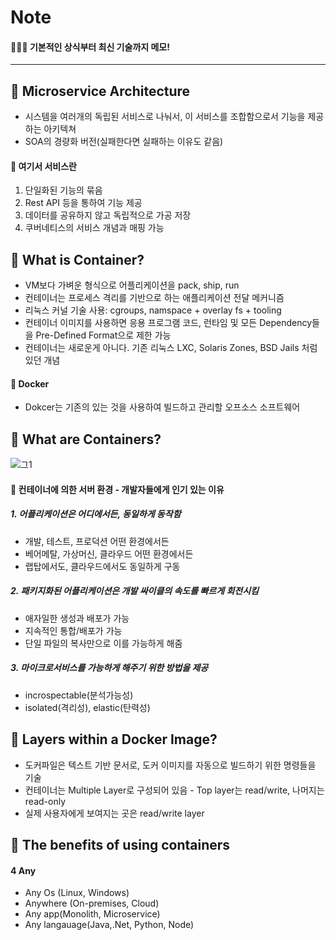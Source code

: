 # Note 

 #### 📝👦💡 기본적인 상식부터 최신 기술까지 메모!

---------------------------


## 📖  Microservice Architecture

- 시스템을 여러개의 독립된 서비스로 나눠서, 이 서비스를 조합함으로서 기능을 제공하는 아키텍쳐
- SOA의 경량화 버전(실패한다면 실패하는 이유도 같음)

#### 📌 여기서 서비스란

1) 단일화된 기능의 묶음 
2) Rest API 등을 통하여 기능 제공
3) 데이터를 공유하지 않고 독립적으로 가공 저장
4) 쿠버네티스의 서비스 개념과 매핑 가능


## 📖  What is Container?

- VM보다 가벼운 형식으로 어플리케이션을 pack, ship, run
- 컨테이너는 프로세스 격리를 기반으로 하는 애플리케이션 전달 메커니즘
- 리눅스 커널 기술 사용: cgroups, namspace + overlay fs + tooling
- 컨테이너 이미지를 사용하면 응용 프로그램 코드, 런타임 및 모든 Dependency들을 Pre-Defined Format으로 제한 가능
- 컨테이너는 새로운게 아니다. 기존 리눅스 LXC, Solaris Zones, BSD Jails 처럼 있던 개념

#### 📌 Docker
- Dokcer는 기존의 있는 것을 사용하여 빌드하고 관리할 오프소스 소프트웨어 


## 📖  What are Containers?

![그1](https://user-images.githubusercontent.com/49789734/77514183-b1d8c500-6eb9-11ea-8652-4f7e2712f8d6.png)

#### 📌 컨테이너에 의한 서버 환경 - 개발자들에게 인기 있는 이유 

##### 1. 어플리케이션은 어디에서든, 동일하게 동작함 
- 개발, 테스트, 프로덕션 어떤 환경에서든
- 베어메탈, 가상머신, 클라우드 어떤 환경에서든
- 랩탑에서도, 클라우드에서도 동일하게 구동

##### 2. 패키지화된 어플리케이션은 개발 싸이클의 속도를 빠르게 회전시킴
- 애자일한 생성과 배포가 가능
- 지속적인 통합/배포가 가능
- 단일 파일의 복사만으로 이를 가능하게 해줌 

##### 3. 마이크로서비스를 가능하게 해주기 위한 방법을 제공
- incrospectable(분석가능성) 
- isolated(격리성), elastic(탄력성) 


## 📖  Layers within a Docker Image?

- 도커파일은 텍스트 기반 문서로, 도커 이미지를 자동으로 빌드하기 위한 명령들을 기술 
- 컨테이너는 Multiple Layer로 구성되어 있음 - Top layer는 read/write, 나머지는 read-only
- 실제 사용자에게 보여지는 곳은 read/write layer 


## 📖  The benefits of using containers 

#### 4 Any
- Any Os (Linux, Windows)
- Anywhere (On-premises, Cloud)
- Any app(Monolith, Microservice)
- Any langauage(Java,.Net, Python, Node)





